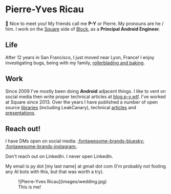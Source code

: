 # Pierre-Yves Ricau

:wave: Nice to meet you! My friends call me **P-Y** or Pierre. My pronouns are he / him. I work on the [Square](http://squareup.com/) side of [Block](https://block.xyz/), as a **Principal Android Engineer**.


## Life

After 12 years in San Francisco, I just moved near Lyon, France! I enjoy investigating bugs, being with my family, [rollerblading and baking](https://instagram.com/py.ricau/).

## Work


Since 2009 I've mostly been doing **Android** adjacent things. I like to vent on social media then write proper technical articles at [blog.p-y.wtf](https://blog.p-y.wtf). I've worked at Square since 2013. Over the years I have published a number of open source [libraries](open_source.md) (including LeakCanary), technical [articles](articles.md) and [presentations](public_speaking.md).

## Reach out!


I have DMs open on social media: [:fontawesome-brands-bluesky:](https://bsky.app/profile/p-y.wtf) [:fontawesome-brands-instagram:](https://instagram.com/py.ricau/).

Don't reach out on LinkedIn. I never open LinkedIn.

My email is py dot [my last name] at gmail dot com (I'm probably not fooling any AI bots with this, but that was worth a try).

<figure markdown>
  ![Pierre-Yves Ricau](images/wedding.jpg)
  <figcaption>This is me!</figcaption>
</figure>